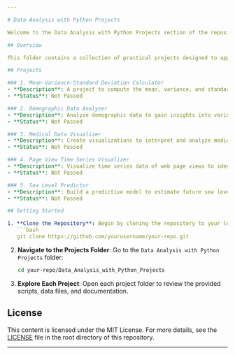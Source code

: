 ```yaml
---

# Data Analysis with Python Projects

Welcome to the Data Analysis with Python Projects section of the repository!

## Overview

This folder contains a collection of practical projects designed to apply data analysis techniques using Python. Each project demonstrates foundational skills in handling, analyzing, and visualizing data. These projects are ideal for showcasing your practical knowledge of data analysis.

## Projects

### 1. Mean-Variance-Standard Deviation Calculator
- **Description**: A project to compute the mean, variance, and standard deviation of a given dataset. This project is aimed at understanding basic statistical measures.
- **Status**: Not Passed

### 2. Demographic Data Analyzer
- **Description**: Analyze demographic data to gain insights into various population statistics and trends. This project involves data cleaning and exploratory analysis.
- **Status**: Not Passed

### 3. Medical Data Visualizer
- **Description**: Create visualizations to interpret and analyze medical datasets. This project focuses on visual representation of complex medical data.
- **Status**: Not Passed

### 4. Page View Time Series Visualizer
- **Description**: Visualize time series data of web page views to identify trends and patterns over time. This project emphasizes time series analysis and visualization.
- **Status**: Not Passed

### 5. Sea Level Predictor
- **Description**: Build a predictive model to estimate future sea levels based on historical data. This project involves regression analysis and prediction.
- **Status**: Not Passed

## Getting Started

1. **Clone the Repository**: Begin by cloning the repository to your local machine:
   ```bash
   git clone https://github.com/yourusername/your-repo.git
   ```

2. **Navigate to the Projects Folder**: Go to the `Data Analysis with Python Projects` folder:
   ```bash
   cd your-repo/Data_Analysis_with_Python_Projects
   ```

3. **Explore Each Project**: Open each project folder to review the provided scripts, data files, and documentation.

## License

This content is licensed under the MIT License. For more details, see the [LICENSE](../LICENSE.txt) file in the root directory of this repository.

---
```

